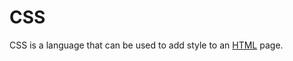 # CSS

CSS is a language that can be used to add style to an [HTML](http://127.0.0.1:8000/html) page.
